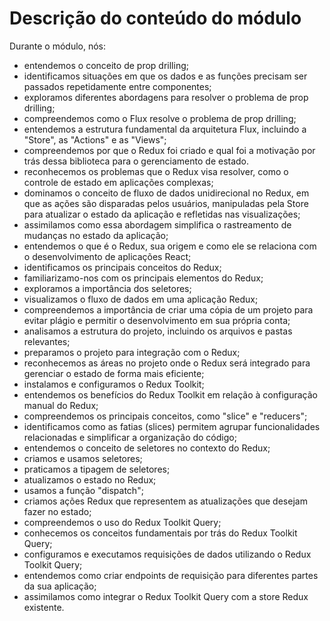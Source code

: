 # Descrição do conteúdo do módulo

Durante o módulo, nós: 
- entendemos o conceito de prop drilling;
- identificamos situações em que os dados e as funções precisam ser passados repetidamente entre componentes;
- exploramos diferentes abordagens para resolver o problema de prop drilling;
- compreendemos como o Flux resolve o problema de prop drilling;
- entendemos a estrutura fundamental da arquitetura Flux, incluindo a "Store", as "Actions" e as "Views";
- compreendemos por que o Redux foi criado e qual foi a motivação por trás dessa biblioteca para o gerenciamento de estado. 
- reconhecemos os problemas que o Redux visa resolver, como o controle de estado em aplicações complexas;
- dominamos o conceito de fluxo de dados unidirecional no Redux, em que as ações são disparadas pelos usuários, manipuladas pela Store para atualizar o estado da aplicação e refletidas nas visualizações;
- assimilamos como essa abordagem simplifica o rastreamento de mudanças no estado da aplicação;
- entendemos o que é o Redux, sua origem e como ele se relaciona com o desenvolvimento de aplicações React;
- identificamos os principais conceitos do Redux;
- familiarizamo-nos com os principais elementos do Redux;
- exploramos a importância dos seletores;
- visualizamos o fluxo de dados em uma aplicação Redux;
- compreendemos a importância de criar uma cópia de um projeto para evitar plágio e permitir o desenvolvimento em sua própria conta;
- analisamos a estrutura do projeto, incluindo os arquivos e pastas relevantes;
- preparamos o projeto para integração com o Redux;
- reconhecemos as áreas no projeto onde o Redux será integrado para gerenciar o estado de forma mais eficiente;
- instalamos e configuramos o Redux Toolkit;
- entendemos os benefícios do Redux Toolkit em relação à configuração manual do Redux;
- compreendemos os principais conceitos, como "slice" e "reducers";
- identificamos como as fatias (slices) permitem agrupar funcionalidades relacionadas e simplificar a organização do código;
- entendemos o conceito de seletores no contexto do Redux;
- criamos e usamos seletores;
- praticamos a tipagem de seletores;
- atualizamos o estado no Redux;
- usamos a função "dispatch";
- criamos ações Redux que representem as atualizações que desejam fazer no estado;
- compreendemos o uso do Redux Toolkit Query;
- conhecemos os conceitos fundamentais por trás do Redux Toolkit Query;
- configuramos e executamos requisições de dados utilizando o Redux Toolkit Query;
- entendemos como criar endpoints de requisição para diferentes partes da sua aplicação;
- assimilamos como integrar o Redux Toolkit Query com a store Redux existente.

